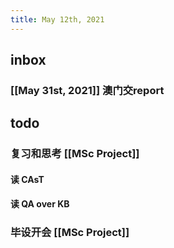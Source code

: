 ```yaml
---
title: May 12th, 2021
---
```


## inbox
### [[May 31st, 2021]] 澳门交report
## todo
### 复习和思考 [[MSc Project]]
#### 读 CAsT
#### 读 QA over KB
### 毕设开会 [[MSc Project]]
###
